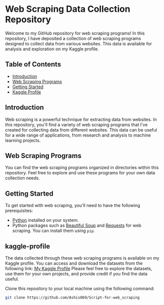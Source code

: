 # Web Scraping Data Collection Repository

Welcome to my GitHub repository for web scraping programs! In this repository, I have deposited a collection of web scraping programs designed to collect data from various websites. This data is available for analysis and exploration on my Kaggle profile.

## Table of Contents

- [Introduction](#introduction)
- [Web Scraping Programs](#web-scraping-programs)
- [Getting Started](#getting-started)
- [Kaggle Profile](#kaggle-profile)


## Introduction

Web scraping is a powerful technique for extracting data from websites. In this repository, you'll find a variety of web scraping programs that I've created for collecting data from different websites. This data can be useful for a wide range of applications, from research and analysis to machine learning projects.

## Web Scraping Programs

You can find the web scraping programs organized in directories within this repository. Feel free to explore and use these programs for your own data collection needs.

## Getting Started

To get started with web scraping, you'll need to have the following prerequisites:

- [Python](https://www.python.org/) installed on your system.
- Python packages such as [Beautiful Soup](https://www.crummy.com/software/BeautifulSoup/bs4/doc/) and [Requests](https://docs.python-requests.org/en/master/) for web scraping. You can install them using `pip`.


## kaggle-profile
The data collected through these web scraping programs is available on my Kaggle profile. You can access and download the datasets from the following link:
[My Kaggle Profile](https://docs.python-requests.org/en/master/)
Please feel free to explore the datasets, use them for your own projects, and provide credit if you find the data useful.

Clone this repository to your local machine using the following command:

```bash
git clone https://github.com/Ashis069/Script-for-web_scraping
